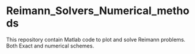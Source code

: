 # Reimann_Solvers_Numerical_methods
This repository contain Matlab code to plot and solve Reimann problems. Both Exact and numerical schemes.
